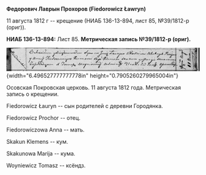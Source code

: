 **Федорович Лаврын Прохоров (Fiedorowicz Ławryn)**

11 августа 1812 г -- крещение (НИАБ 136-13-894, лист 85, №39/1812-р
(ориг)).

**НИАБ 136-13-894:** Лист 85. **Метрическая запись №39/1812-р (ориг).**

![](./media/ac9b39832c022ee8eeae3a45a51091a789104f8e.png){width="6.496527777777778in"
height="0.7905260279965004in"}

Осовская Покровская церковь. 11 августа 1812 года. Метрическая запись о
крещении.

Fiedorowicz Łauryn -- сын родителей с деревни Городянка.

Fiedorowicz Prochor -- отец.

Fiedorowiczowa Anna -- мать.

Skakun Klemens -- кум.

Skakunowa Marija -- кума.

Woyniewicz Tomasz -- ксёндз.
